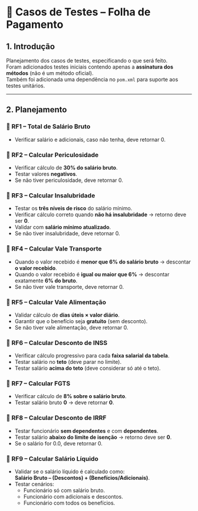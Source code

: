 # 📌 Casos de Testes – Folha de Pagamento

## 1. Introdução
Planejamento dos casos de testes, especificando o que será feito.  
Foram adicionados testes iniciais contendo apenas a **assinatura dos métodos** (não é um método oficial).  
Também foi adicionada uma dependência no `pom.xml` para suporte aos testes unitários.

---

## 2. Planejamento

### 🔹 RF1 – Total de Salário Bruto
- Verificar salário e adicionais, caso não tenha, deve retornar 0.   

### 🔹 RF2 – Calcular Periculosidade
- Verificar cálculo de **30% do salário bruto**.  
- Testar valores **negativos**.  
- Se não tiver periculosidade, deve retornar 0.

### 🔹 RF3 – Calcular Insalubridade
- Testar os **três níveis de risco** do salário mínimo.  
- Verificar cálculo correto quando **não há insalubridade** → retorno deve ser **0**.  
- Validar com **salário mínimo atualizado**. 
- Se não tiver insalubridade, deve retornar 0.

### 🔹 RF4 – Calcular Vale Transporte
- Quando o valor recebido é **menor que 6% do salário bruto** → descontar **o valor recebido**.  
- Quando o valor recebido é **igual ou maior que 6%** → descontar exatamente **6% do bruto**.  
- Se não tiver vale transporte, deve retornar 0.

### 🔹 RF5 – Calcular Vale Alimentação
- Validar cálculo de **dias úteis × valor diário**.  
- Garantir que o benefício seja **gratuito** (sem desconto).
- Se não tiver vale alimentação, deve retornar 0.

### 🔹 RF6 – Calcular Desconto de INSS
- Verificar cálculo progressivo para cada **faixa salarial da tabela**.  
- Testar salário no **teto** (deve parar no limite).  
- Testar salário **acima do teto** (deve considerar só até o teto).

### 🔹 RF7 – Calcular FGTS
- Verificar cálculo de **8% sobre o salário bruto**.  
- Testar salário bruto **0** → deve retornar **0**.  

### 🔹 RF8 – Calcular Desconto de IRRF
- Testar funcionário **sem dependentes** e com **dependentes**.  
- Testar salário **abaixo do limite de isenção** → retorno deve ser **0**.
- Se o salário for 0.0, deve retornar 0.

### 🔹 RF9 – Calcular Salário Líquido
- Validar se o salário líquido é calculado como:  
  **Salário Bruto – (Descontos) + (Benefícios/Adicionais)**.  
- Testar cenários:  
  - Funcionário só com salário bruto.  
  - Funcionário com adicionais e descontos.  
  - Funcionário com todos os benefícios.  

